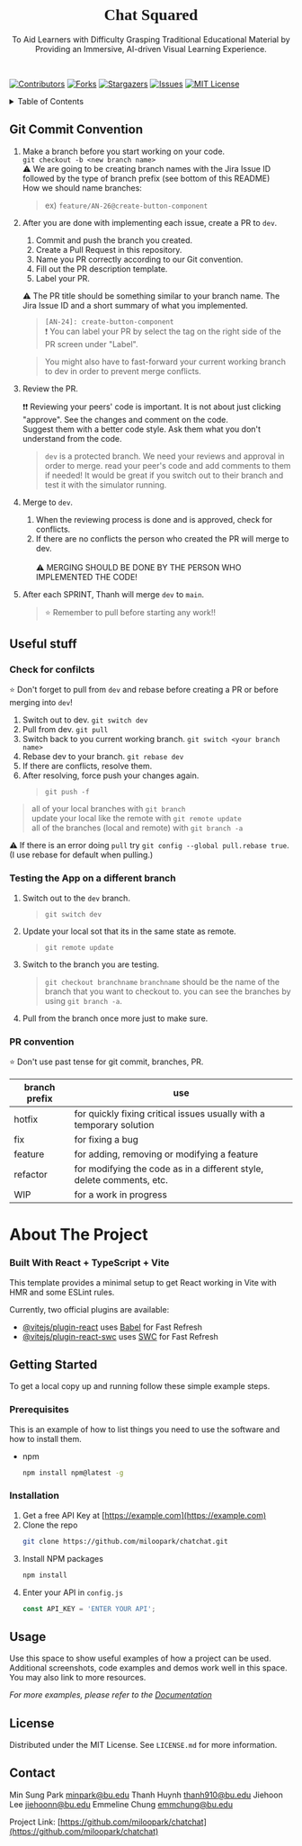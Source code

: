 <!-- PROJECT LOGO -->
<h1 align="center" style="font-family:verdana">Chat Squared</h1>
  <p align="center">
    To Aid Learners with Difficulty Grasping Traditional Educational Material by Providing an Immersive, AI-driven Visual Learning Experience.
  </p>
</div>

<div>&nbsp;&nbsp;</div>

<!-- PROJECT SHIELDS -->
<!--
*** I'm using markdown "reference style" links for readability.
*** Reference links are enclosed in brackets [ ] instead of parentheses ( ).
*** See the bottom of this document for the declaration of the reference variables
*** for contributors-url, forks-url, etc. This is an optional, concise syntax you may use.
*** https://www.markdownguide.org/basic-syntax/#reference-style-links
-->
[![Contributors][contributors-shield]][contributors-url]
[![Forks][forks-shield]][forks-url]
[![Stargazers][stars-shield]][stars-url]
[![Issues][issues-shield]][issues-url]
[![MIT License][license-shield]][license-url]

<!-- TABLE OF CONTENTS -->
<details>
  <summary>Table of Contents</summary>
  <ol>
    <li>
      <a href="#git-convention">Git Commit Convention for Development</a>
      <ul>
    </li>  
    <li>
      <a href="#about-the-project">About The Project</a>
      <ul>
        <li><a href="#built-with">Built With</a></li>
      </ul>
    </li>
    <li>
      <a href="#getting-started">Getting Started</a>
      <ul>
        <li><a href="#prerequisites">Prerequisites</a></li>
        <li><a href="#installation">Installation</a></li>
      </ul>
    </li>
    <li><a href="#usage">Usage</a></li>
    <li><a href="#license">License</a></li>
    <li><a href="#contact">Contact</a></li>
    <li><a href="#acknowledgments">Acknowledgments</a></li>
  </ol>
</details>

<!-- GIT CONVENTION -->
## Git Commit Convention
1. Make a branch before you start working on your code. <br>
``` git checkout -b <new branch name> ``` <br>
⚠️ We are going to be creating branch names with the Jira Issue ID followed by the type of branch prefix (see bottom of this README) <br>
How we should name branches: 
   > ex) ```feature/AN-26@create-button-component```
2. After you are done with implementing each issue, create a PR to ```dev```.

   1. Commit and push the branch you created.
   2. Create a Pull Request in this repository.
   3. Name you PR correctly according to our Git convention.
   4. Fill out the PR description template.
   5. Label your PR.
   
    ⚠️ The PR title should be something similar to your branch name. The Jira Issue ID and a short summary of what you implemented. <br>
   > ```[AN-24]: create-button-component``` <br>
   > ❗ You can label your PR by select the tag on the right side of the PR screen under "Label". <br>
      
   > You might also have to fast-forward your current working branch to dev in order to prevent merge conflicts.
   
4. Review the PR.
   
   ❗❗ Reviewing your peers' code is important. It is not about just clicking "approve". See the changes and comment on the code. <br>
   Suggest them with a better code style. Ask them what you don't understand from the code. 
   
   > ```dev``` is a protected branch. We need your reviews and approval in order to merge.
   > read your peer's code and add comments to them if needed!
   > It would be great if you switch out to their branch and test it with the simulator running.
   
7. Merge to ```dev```.
   1.  When the reviewing process is done and is approved, check for conflicts. <br>
   2.  If there are no conflicts the person who created the PR will merge to dev. <br><br>
   ⚠️ MERGING SHOULD BE DONE BY THE PERSON WHO IMPLEMENTED THE CODE!

9. After each SPRINT, Thanh will merge ```dev``` to ```main```.
   > ⭐ Remember to pull before starting any work!!


## Useful stuff

### Check for confilcts
⭐ Don't forget to pull from ```dev``` and rebase before creating a PR or before merging into ```dev```!<br>
   1. Switch out to dev. ```git switch dev```
   2. Pull from dev. ```git pull```
   3. Switch back to you current working branch. ```git switch <your branch name>```
   4. Rebase dev to your branch. ```git rebase dev```
   5. If there are conflicts, resolve them.
   6. After resolving, force push your changes again.
      > ```git push -f```

   > all of your local branches with ```git branch```  <br>
   > update your local like the remote with ```git remote update```  <br>
   > all of the branches (local and remote) with ```git branch -a``` <br>
   
⚠️ If there is an error doing ```pull``` try ```git config --global pull.rebase true```. <br>
(I use rebase for default when pulling.)


### Testing the App on a different branch

1. Switch out to the ```dev``` branch.
   >  ```git switch dev``` 
2. Update your local sot that its in the same state as remote.
   > ```git remote update```
3. Switch to the branch you are testing.
   > ```git checkout branchname```
   > ```branchname``` should be the name of the branch that you want to checkout to.
   > you can see the branches by using ```git branch -a```.
   
4. Pull from the branch once more just to make sure.

### PR convention

⭐ Don't use past tense for git commit, branches, PR.
  
|branch prefix| use|
|--|--|
|hotfix|	for quickly fixing critical issues usually with a temporary solution|
|fix|	for fixing a bug|
|feature|	for adding, removing or modifying a feature|
|refactor| for modifying the code as in a different style, delete comments, etc.|
|WIP|	for a work in progress|




<!-- ABOUT THE PROJECT -->
# About The Project


### Built With React + TypeScript + Vite

This template provides a minimal setup to get React working in Vite with HMR and some ESLint rules.

Currently, two official plugins are available:

- [@vitejs/plugin-react](https://github.com/vitejs/vite-plugin-react/blob/main/packages/plugin-react/README.md) uses [Babel](https://babeljs.io/) for Fast Refresh
- [@vitejs/plugin-react-swc](https://github.com/vitejs/vite-plugin-react-swc) uses [SWC](https://swc.rs/) for Fast Refresh




<!-- GETTING STARTED -->
## Getting Started

To get a local copy up and running follow these simple example steps.

### Prerequisites

This is an example of how to list things you need to use the software and how to install them.
* npm
  ```sh
  npm install npm@latest -g
  ```

### Installation

1. Get a free API Key at [https://example.com](https://example.com)
2. Clone the repo
   ```sh
   git clone https://github.com/miloopark/chatchat.git
   ```
3. Install NPM packages
   ```sh
   npm install
   ```
4. Enter your API in `config.js`
   ```js
   const API_KEY = 'ENTER YOUR API';
   ```




<!-- USAGE EXAMPLES -->
## Usage

Use this space to show useful examples of how a project can be used. Additional screenshots, code examples and demos work well in this space. You may also link to more resources.

_For more examples, please refer to the [Documentation](https://example.com)_





<!-- LICENSE -->
## License

Distributed under the MIT License. See `LICENSE.md` for more information.




<!-- CONTACT -->
## Contact

Min Sung Park minpark@bu.edu
Thanh Huynh thanh910@bu.edu
Jiehoon Lee jiehoonn@bu.edu
Emmeline Chung emmchung@bu.edu

Project Link: [https://github.com/miloopark/chatchat](https://github.com/miloopark/chatchat)




<!-- MARKDOWN LINKS & IMAGES -->
<!-- https://www.markdownguide.org/basic-syntax/#reference-style-links -->
[contributors-shield]: https://img.shields.io/github/contributors/miloopark/chatchat.svg?style=for-the-badge
[contributors-url]: https://github.com/miloopark/chatchat/graphs/contributors
[forks-shield]: https://img.shields.io/github/forks/miloopark/chatchat.svg?style=for-the-badge
[forks-url]: https://github.com/miloopark/chatchat/network/members
[stars-shield]: https://img.shields.io/github/stars/miloopark/chatchat.svg?style=for-the-badge
[stars-url]: https://github.com/miloopark/chatchat/stargazers
[issues-shield]: https://img.shields.io/github/issues/miloopark/chatchat.svg?style=for-the-badge
[issues-url]: https://github.com/miloopark/chatchat/issues
[license-shield]: https://img.shields.io/github/license/miloopark/chatchat.svg?style=for-the-badge
[license-url]: https://github.com/miloopark/chatchat/LICENSE.md
[linkedin-shield]: https://img.shields.io/badge/-LinkedIn-black.svg?style=for-the-badge&logo=linkedin&colorB=555
[linkedin-url]: https://linkedin.com/in/miloopark
[product-screenshot]: images/screenshot.png
[Next.js]: https://img.shields.io/badge/next.js-000000?style=for-the-badge&logo=nextdotjs&logoColor=white
[Next-url]: https://nextjs.org/
[React.js]: https://img.shields.io/badge/React-20232A?style=for-the-badge&logo=react&logoColor=61DAFB
[React-url]: https://reactjs.org/
[Vue.js]: https://img.shields.io/badge/Vue.js-35495E?style=for-the-badge&logo=vuedotjs&logoColor=4FC08D
[Vue-url]: https://vuejs.org/
[Angular.io]: https://img.shields.io/badge/Angular-DD0031?style=for-the-badge&logo=angular&logoColor=white
[Angular-url]: https://angular.io/
[Svelte.dev]: https://img.shields.io/badge/Svelte-4A4A55?style=for-the-badge&logo=svelte&logoColor=FF3E00
[Svelte-url]: https://svelte.dev/
[Laravel.com]: https://img.shields.io/badge/Laravel-FF2D20?style=for-the-badge&logo=laravel&logoColor=white
[Laravel-url]: https://laravel.com
[Bootstrap.com]: https://img.shields.io/badge/Bootstrap-563D7C?style=for-the-badge&logo=bootstrap&logoColor=white
[Bootstrap-url]: https://getbootstrap.com
[JQuery.com]: https://img.shields.io/badge/jQuery-0769AD?style=for-the-badge&logo=jquery&logoColor=white
[JQuery-url]: https://jquery.com 
